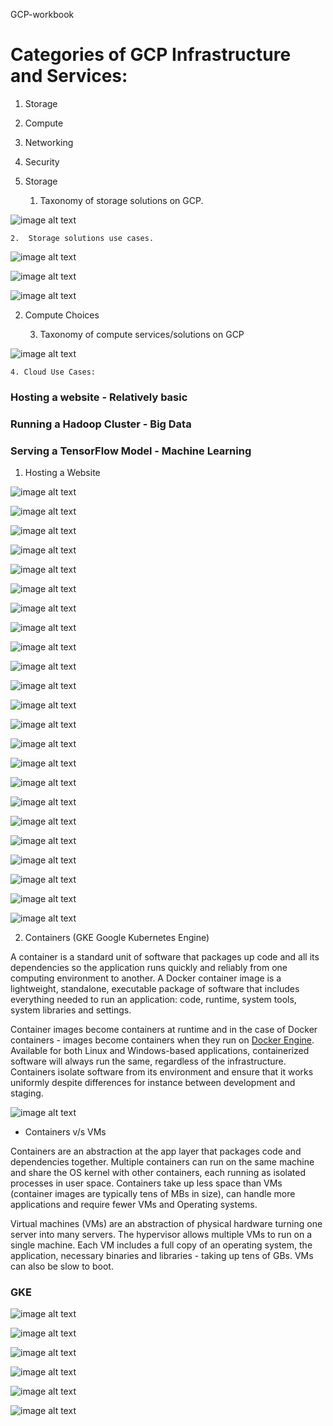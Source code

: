 GCP-workbook

# Categories of GCP Infrastructure and Services:

1. Storage

2. Compute

3. Networking

4. Security

1. Storage

    1. Taxonomy of storage solutions on GCP.

![image alt text](image_0.png)

    2.  Storage solutions use cases.

![image alt text](image_1.png)

![image alt text](image_2.png)

![image alt text](image_3.png)

2. Compute Choices

    3. Taxonomy of compute services/solutions on GCP

![image alt text](image_4.jpg)

    4. Cloud Use Cases:

### Hosting a website - Relatively basic

### Running a Hadoop Cluster - Big Data

### Serving a TensorFlow Model - Machine Learning

1. Hosting a Website

![image alt text](image_5.png)

![image alt text](image_6.png)

![image alt text](image_7.png)

![image alt text](image_8.png)

![image alt text](image_9.png)

![image alt text](image_10.png)

![image alt text](image_11.png)

![image alt text](image_12.png)

![image alt text](image_13.png)

![image alt text](image_14.png)

![image alt text](image_15.png)

![image alt text](image_16.png)

![image alt text](image_17.png)

![image alt text](image_18.png)

![image alt text](image_19.png)

![image alt text](image_20.png)

![image alt text](image_21.png)

![image alt text](image_22.png)

![image alt text](image_23.png)

![image alt text](image_24.png)

![image alt text](image_25.png)

![image alt text](image_26.png)

![image alt text](image_27.png)

2. Containers (GKE Google Kubernetes Engine)

A container is a standard unit of software that packages up code and all its dependencies so the application runs quickly and reliably from one computing environment to another. A Docker container image is a lightweight, standalone, executable package of software that includes everything needed to run an application: code, runtime, system tools, system libraries and settings.

Container images become containers at runtime and in the case of Docker containers - images become containers when they run on [Docker Engine](https://www.docker.com/products/container-runtime). Available for both Linux and Windows-based applications, containerized software will always run the same, regardless of the infrastructure. Containers isolate software from its environment and ensure that it works uniformly despite differences for instance between development and staging.

![image alt text](image_28.png)

* Containers v/s VMs

Containers are an abstraction at the app layer that packages code and dependencies together. Multiple containers can run on the same machine and share the OS kernel with other containers, each running as isolated processes in user space. Containers take up less space than VMs (container images are typically tens of MBs in size), can handle more applications and require fewer VMs and Operating systems.

Virtual machines (VMs) are an abstraction of physical hardware turning one server into many servers. The hypervisor allows multiple VMs to run on a single machine. Each VM includes a full copy of an operating system, the application, necessary binaries and libraries - taking up tens of GBs. VMs can also be slow to boot.

### GKE

![image alt text](image_29.png)

![image alt text](image_30.png)

![image alt text](image_31.png)

![image alt text](image_32.png)

![image alt text](image_33.png)

![image alt text](image_34.png)

